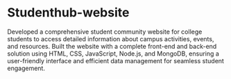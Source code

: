 # Studenthub-website
Developed a comprehensive student community website for college students to access detailed information about campus activities, events, and resources. Built the website with a complete front-end and back-end solution using HTML, CSS, JavaScript, Node.js, and MongoDB, ensuring a user-friendly interface and efficient data management for seamless student engagement.
